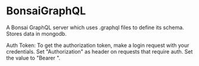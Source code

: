 # BonsaiGraphQL
A Bonsai GraphQL server which uses .graphql files to define its schema. Stores data in mongodb.

Auth Token:
To get the authorization token, make a login request with your credentials.
Set "Authorization" as header on requests that require auth. Set the value to "Bearer <auth-token>".